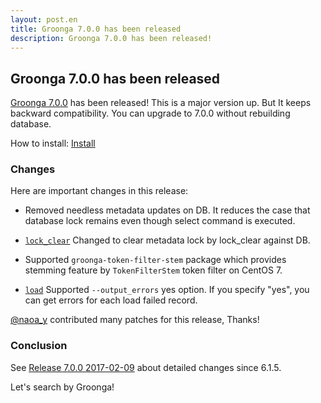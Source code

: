 ```yaml
---
layout: post.en
title: Groonga 7.0.0 has been released
description: Groonga 7.0.0 has been released!
---
```


## Groonga 7.0.0 has been released

[Groonga 7.0.0](/docs/news.html#release-7-0-0) has been released! This is a major version up. But It keeps backward compatibility. You can upgrade to 7.0.0 without rebuilding database.

How to install: [Install](/docs/install.html)

### Changes

Here are important changes in this release:

  * Removed needless metadata updates on DB. It reduces the case that database lock remains even though select command is executed.
  * [`lock_clear`](/docs/reference/commands/lock_clear) Changed to clear metadata lock by lock_clear against DB.

  * Supported `groonga-token-filter-stem` package which provides stemming feature by `TokenFilterStem` token filter on CentOS 7.
  * [`load`](/docs/reference/commands/load.html) Supported `--output_errors` yes option. If you specify "yes", you can get errors for each load failed record.

[@naoa\_y](https://twitter.com/naoa_y) contributed many patches for this release, Thanks!

### Conclusion

See [Release 7.0.0 2017-02-09](/docs/news.html#release-7-0-0) about detailed changes since 6.1.5.

Let's search by Groonga!
